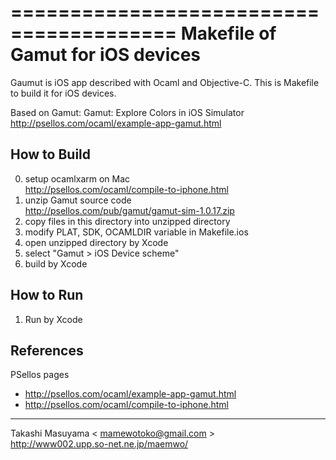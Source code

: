 ========================================
Makefile of Gamut for iOS devices
========================================

Gaumut is iOS app described with Ocaml and Objective-C.
This is Makefile to build it for iOS devices.

Based on Gamut: Gamut: Explore Colors in iOS Simulator  
http://psellos.com/ocaml/example-app-gamut.html

How to Build
------------
0. setup ocamlxarm on Mac  
  http://psellos.com/ocaml/compile-to-iphone.html
1. unzip Gamut source code  
  http://psellos.com/pub/gamut/gamut-sim-1.0.17.zip
2. copy files in this directory into unzipped directory
3. modify PLAT, SDK, OCAMLDIR variable in Makefile.ios
4. open unzipped directory by Xcode
5. select "Gamut > iOS Device scheme"
6. build by Xcode

How to Run
----------
1. Run by Xcode

References
----------
PSellos pages
- http://psellos.com/ocaml/example-app-gamut.html
- http://psellos.com/ocaml/compile-to-iphone.html

----
Takashi Masuyama < mamewotoko@gmail.com >  
http://www002.upp.so-net.ne.jp/maemwo/
